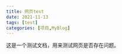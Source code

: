 ```yaml
---
title: 网页test
date: 2021-11-13
tags: [test]
categories: [项目,MyBlog]
---
```


这是一个测试文档，用来测试网页是否存在问题。



